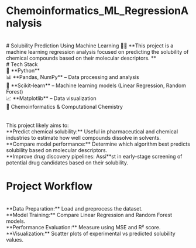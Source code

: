# Chemoinformatics_ML_RegressionAnalysis
<br>
# Solubility Prediction Using Machine Learning 🚀🔬
**This project is a machine learning regression analysis focused on predicting the solubility of chemical compounds based on their molecular descriptors.
**

<br>
# Tech Stack 
<br>
🐍 **Python** <br>
📊 **Pandas, NumPy** – Data processing and analysis <br>
🤖 **Scikit-learn** – Machine learning models (Linear Regression, Random Forest) <br>
📈 **Matplotlib** – Data visualization <br>
🧪 Chemoinformatics & Computational Chemistry <br>
<br>

<br>
This project likely aims to:
<br>
**Predict chemical solubility:** Useful in pharmaceutical and chemical industries to estimate how well compounds dissolve in solvents.<br>
**Compare model performance:** Determine which algorithm best predicts solubility based on molecular descriptors.<br>
**Improve drug discovery pipelines: Assi**st in early-stage screening of potential drug candidates based on their solubility.<br>

# Project Workflow
<br>
**Data Preparation:** Load and preprocess the dataset. <br>
**Model Training:** Compare Linear Regression and Random Forest models.<br>
**Performance Evaluation:** Measure using MSE and R² score.<br>
**Visualization:** Scatter plots of experimental vs predicted solubility values.<br>
